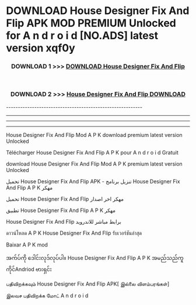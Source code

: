 # DOWNLOAD House Designer Fix And Flip  APK MOD PREMIUM Unlocked for A n d r o i d [NO.ADS] latest version xqf0y 



<div align="center">

<h3>DOWNLOAD 1 >>> <a href="https://getmod2.web.app/?judul=House Designer Fix And Flip ">DOWNLOAD House Designer Fix And Flip </a></h3><br>

<h3>DOWNLOAD 2 >>> <a href="https://getmod2.web.app/?judul=House Designer Fix And Flip ">House Designer Fix And Flip  DOWNLOAD </a></h3>

</div>
----------------------------------------------------------

----------------------------------------------------------

----------------------------------------------------------

----------------------------------------------------------

House Designer Fix And Flip  Mod A P K download premium latest version Unlocked

Télécharger House Designer Fix And Flip  A P K pour A n d r o i d Gratuit

download House Designer Fix And Flip  Mod A P K premium latest version Unlocked

تحميل House Designer Fix And Flip  APK - تنزيل برنامج House Designer Fix And Flip  A P K مهكر

تحميل House Designer Fix And Flip  مهكر اخر اصدار

تطبيق House Designer Fix And Flip  A P K مهكر

House Designer Fix And Flip  برابط مباشر للاندرويد

ดาวน์โหลด A P K House Designer Fix And Flip  รับเวอร์ชันล่าสุด

Baixar A P K mod

အက်ပ်ကို ဒေါင်းလုဒ်လုပ်ပါ။ House Designer Fix And Flip  A P K အမည်သည်ကူကိုင်Andriod ဗားရှင်း

பதிவிறக்கவும் House Designer Fix And Flip  APK[ இல்லை விளம்பரங்கள்] 
 
இலவச பதிவிறக்க மோட் A n d r o i d



